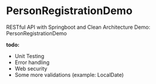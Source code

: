 # PersonRegistrationDemo
RESTful API with Springboot and Clean Architecture Demo: PersonRegistrationDemo

**todo:**

- Unit Testing
- Error handling
- Web security
- Some more validations (example: LocalDate)